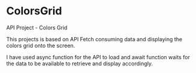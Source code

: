 # ColorsGrid
API Project - Colors Grid

This projects is based on API Fetch consuming data and displaying the colors grid onto the screen. 

I have used async function for the API to load and await function waits for the data to be available to retrieve and display accordingly.
